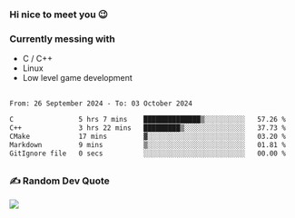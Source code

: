 ### Hi nice to meet you 😉 

### Currently messing with

  - C / C++
  - Linux
  - Low level game development

 ##
 
<!--START_SECTION:waka-->

```txt
From: 26 September 2024 - To: 03 October 2024

C                5 hrs 7 mins    ██████████████▒░░░░░░░░░░   57.26 %
C++              3 hrs 22 mins   █████████▒░░░░░░░░░░░░░░░   37.73 %
CMake            17 mins         ▓░░░░░░░░░░░░░░░░░░░░░░░░   03.20 %
Markdown         9 mins          ▒░░░░░░░░░░░░░░░░░░░░░░░░   01.81 %
GitIgnore file   0 secs          ░░░░░░░░░░░░░░░░░░░░░░░░░   00.00 %
```

<!--END_SECTION:waka-->

##

### ✍️ Random Dev Quote
![](https://quotes-github-readme.vercel.app/api?type=horizontal&theme=dark)

##
